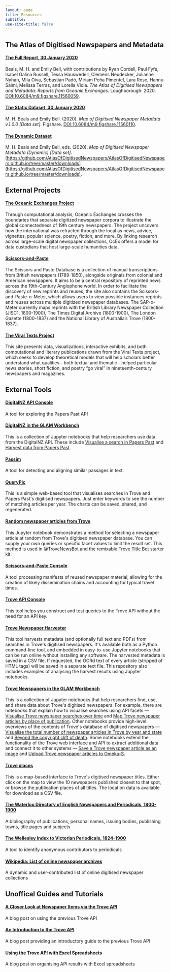 ```yaml
---
layout: page
title: Resources
subtitle:  
use-site-title: false
---
```


## The Atlas of Digitised Newspapers and Metadata

#### [The Full Report, 30 January 2020](http://www.doi.org/10.6084/m9.figshare.11560059)

Beals, M. H. and Emily Bell, with contributions by Ryan Cordell, Paul Fyfe, Isabel Galina Russell, Tessa Hauswedell, Clemens Neudecker, Julianne Nyhan, Mila Oiva, Sebastian Padó, Miriam Peña Pimentel, Lara Rose, Hannu Salmi, Melissa Terras, and Lorella Viola. *The Atlas of Digitised Newspapers and Metadata: Reports from Oceanic Exchanges*. Loughborough: 2020. [DOI:10.6084/m9.figshare.11560059](http://www.doi.org/10.6084/m9.figshare.11560059).

#### [The Static Dataset, 30 January 2020](http://www.doi.org/10.6084/m9.figshare.11560110)

M. H. Beals and Emily Bell. (2020). *Map of Digitised Newspaper Metadata v.1.0.0 [Data set]*. Figshare. [DOI:10.6084/m9.figshare.11560110](http://www.doi.org/10.6084/m9.figshare.11560110).

#### [The Dynamic Dataset](https://github.com/AtlasOfDigitisedNewspapers/AtlasOfDigitisedNewspapers.github.io/tree/master/downloads)

M. H. Beals and Emily Bell, eds. (2020). *Map of Digitised Newspaper Metadata (Dynamic) [Data set]*. [https://github.com/AtlasOfDigitisedNewspapers/AtlasOfDigitisedNewspapers.github.io/tree/master/downloads](https://github.com/AtlasOfDigitisedNewspapers/AtlasOfDigitisedNewspapers.github.io/tree/master/downloads).

## External Projects

#### [The Oceanic Exchanges Project](http://www.oceanicexchanges.org)

Through computational analysis, Oceanic Exchanges crosses the boundaries that separate digitized newspaper corpora to illustrate the global connectedness of 19th century newspapers. The project uncovers how the international was refracted through the local as news, advice, vignettes, popular science, poetry, fiction, and more. By linking research across large-scale digital newspaper collections, OcEx offers a model for data custodians that host large-scale humanities data.

#### [Scissors-and-Paste](http://www.scissorsandpaste.net)

The Scissors and Paste Database is a collection of manual transcriptions from British newspapers (1789-1850), alongside originals from colonial and American newspapers. It aims to be a central repository of reprinted news across the 19th-Century Anglophone world. In order to facilitate the discovery of new reprints and reuses, the site also contains the Scissors-and-Paste-o-Meter, which allows users to view possible instances reprints and reuses across multiple digitized newspaper databases. The SAP-o-Meter currently maps reprints with the British Library Newspaper Collection (JISC1, 1800-1900), The Times Digital Archive (1800-1900), The London Gazette (1800-1837) and the National Library of Australia’s Trove (1800-1837).

#### [The Viral Texts Project](https://viraltexts.org)

This site presents data, visualizations, interactive exhibits, and both computational and literary publications drawn from the Viral Texts project, which seeks to develop theoretical models that will help scholars better understand what qualities—both textual and thematic—helped particular news stories, short fiction, and poetry “go viral” in nineteenth-century newspapers and magazines.

## External Tools

#### [DigitalNZ API Console](https://digitalnz.org/developers)  

A tool for exploring the Papers Past API

#### [DigitalNZ in the GLAM Workbench](https://glam-workbench.github.io/digitalnz/)

This is a collection of Jupyter notebooks that help researchers use data from the DigitalNZ API. These include [Visualise a search in Papers Past](https://glam-workbench.github.io/digitalnz/#visualise-a-search-in-papers-pasthttps://glam-workbench.github.io/digitalnz/#visualise-a-search-in-papers-past) and [Harvest data from Papers Past](https://glam-workbench.github.io/digitalnz/#harvest-data-from-papers-past).

#### [Passim](https://github.com/dasmiq/passim)

A tool for detecting and aligning similar passages in text.

#### [QueryPic](http://dhistory.org/querypic/)

This is a simple web-based tool that visualises searches in Trove and Papers Past's digitised newspapers. Just enter keywords to see the number of matching articles per year. The charts can be saved, shared, and regenerated.

#### [Random newspaper articles from Trove](https://glam-workbench.github.io/trove-random/#get-an-random-newspaper-article-from-trove)

This Jupyter notebook demonstrates a method for selecting a newspaper article at random from Trove's digitised newspaper database. You can supply your own queries or specific facet values to limit the result set. This method is used in [@TroveNewsBot](https://wragge.github.io/trovenewsbot2019/) and the remixable [Trove Title Bot](https://glitch.com/~trove-title-bot-2) starter kit.

#### [Scissors-and-Paste Console](https://github.com/mhbeals/sap_console)

A tool processing manifests of reused newspaper material, allowing for the creation of likely dissemination chains and accounting for typical travel times.

#### [Trove API Console](https://troveconsole.herokuapp.com)  

This tool helps you construct and test queries to the Trove API without the need for an API key.

#### [Trove Newspaper Harvester](https://glam-workbench.github.io/trove-harvester/)

This tool harvests metadata (and optionally full text and PDFs) from searches in Trove's digitised newspapers. It's available both as a Python command-line tool, and embedded in easy-to-use Jupyter notebooks that can be run online without installing any software. The harvested metadata is saved in a CSV file. If requested, the OCRd text of every article (stripped of HTML tags) will be saved in a separate text file. This repository also includes examples of analysing the harvest results using Jupyter notebooks.

#### [Trove Newspapers in the GLAM Workbench](https://glam-workbench.github.io/trove-newspapers/)

This is a collection of Jupyter notebooks that help researchers find, use, and share data about Trove's digitised newspapers. For example, there are notebooks that explain how to visualise searches using API facets &mdash; [Visualise Trove newspaper searches over time](https://glam-workbench.github.io/trove-newspapers/#visualise-trove-newspaper-searches-over-time) and [Map Trove newspaper articles by place of publication](https://glam-workbench.github.io/trove-newspapers/#map-trove-newspaper-results-by-place-of-publication). Other notebooks provide high-level overviews of the contents of Trove's database of digitised newspapers &mdash; [Visualise the total number of newspaper articles in Trove by year and state](https://glam-workbench.github.io/trove-newspapers/#visualise-the-total-number-of-newspaper-articles-in-trove-by-year-and-statehttps://glam-workbench.github.io/trove-newspapers/#visualise-the-total-number-of-newspaper-articles-in-trove-by-year-and-state) and [Beyond the copyright cliff of death](https://glam-workbench.github.io/trove-newspapers/#beyond-the-copyright-cliff-of-deathhttps://glam-workbench.github.io/trove-newspapers/#beyond-the-copyright-cliff-of-death). Some notebooks extend the functionality of the Trove web interface and API to extract additional data and connect it to other systems &mdash; [Save a Trove newspaper article as an image](https://glam-workbench.github.io/trove-newspapers/#save-a-trove-newspaper-article-as-an-image) and [Upload Trove newspaper articles to Omeka-S](https://glam-workbench.github.io/trove-newspapers/#upload-trove-newspaper-articles-to-omeka-s).

#### [Trove places](https://troveplaces.herokuapp.com/map/)

This is a map-based interface to Trove's digitised newspaper titles. Either click on the map to view the 10 newspapers published closest to that spot, or browse the publication places of all titles. The location data is available for download as a CSV file.

#### [The Waterloo Directory of English Newspapers and Periodicals, 1800-1900](http://www.victorianperiodicals.com/series3/index.asp)  

A bibliography of publications, personal names, issuing bodies, publishing towns, title pages and subjects

#### [The Wellesley Index to Victorian Periodicals, 1824-1900](http://wellesley.chadwyck.co.uk/marketing/index.jsp)  

A tool to identify anonymous contributors to periodicals

#### [Wikipedia: List of online newspaper archives](https://en.wikipedia.org/wiki/Wikipedia:List_of_online_newspaper_archives)  

A dynamic and user-contributed list of online digitised newspaper collections

## Unoffical Guides and Tutorials


#### [A Closer Look at Newspaper Items via the Trove API](https://stumblingfuture.wordpress.com/2014/03/15/a-closer-look-at-newspaper-items-via-the-trove-api/)

A blog post on using the previous Trove API

#### [An Introduction to the Trove API](https://stumblingfuture.wordpress.com/2014/03/11/an-introduction-to-the-trove-api/)

A blog post providing an introductory guide to the previous Trove API

#### [Using the Trove API with Excel Spreadsheets](https://stumblingfuture.wordpress.com/2014/03/13/using-the-trove-api-with-excel-spreadsheets/)

A blog post on organising API results with Excel spreadsheets
